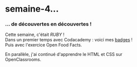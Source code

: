 # semaine-4...    
### ... de découvertes en découvertes !

Cette semaine, c'était _RUBY_ !   
    Dans un premier temps avec Codacademy : voici mes [badges](https://www.codecademy.com/fr/learn/ruby) !  
    Puis avec l'exercice Open Food Facts.  

En parallèle, j'ai continué d'apprendre le HTML et CSS sur OpenClassrooms.
